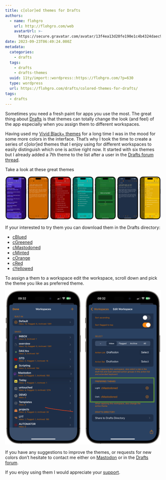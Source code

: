 ```yaml
---
title: c[olor]ed themes for Drafts
authors:
  - name: flohgro
    url: http://flohgro.com/web
    avatarUrl: >-
      https://secure.gravatar.com/avatar/13f4ea13d20fe190e1c4b4324daec918?s=96&d=mm&r=g
date: 2023-09-23T06:49:24.000Z
metadata:
  categories:
    - drafts
  tags:
    - drafts
    - drafts-themes
  uuid: 11ty/import::wordpress::https://flohgro.com/?p=630
  type: wordpress
  url: https://flohgro.com/drafts/colored-themes-for-drafts/
tags:
  - drafts
---
```

Sometimes you need a fresh paint for apps you use the most. The great thing about [Drafts](https://getdrafts.com) is that themes can totally change the look (and feel) of the app especially when you assign them to different workspaces.

Having used my [Vivid Black+ themes](https://directory.getdrafts.com/search?utf8=%E2%9C%93&q=Vivid+Black) for a long time I was in the mood for some more colors in the interface. That’s why I took the time to create a series of c\[olor\]ed themes that I enjoy using for different workspaces to easily distinguish which one is active right now. It started with six themes but I already added a 7th theme to the list after a user in the [Drafts forum thread](https://forums.getdrafts.com/t/c-olor-ed-themes/14513?u=flohgro).

Take a look at these great themes

![](/assets/Saturday-23-Sep-2023-104719-8BboS5eZsAy6.png)

If your interested to try them you can download them in the Drafts directory:

- [cBlued](https://directory.getdrafts.com/t/2MO)
- [cGreened](https://directory.getdrafts.com/t/2MP)
- [cMastodoned](https://directory.getdrafts.com/t/2MQ)
- [cMinted](https://directory.getdrafts.com/t/2MR)
- [cOrange](https://directory.getdrafts.com/t/2ML)
- [cRed](https://directory.getdrafts.com/t/2MS)
- [cYellowed](https://directory.getdrafts.com/t/2M6)

To assign a them to a workspace edit the workspace, scroll down and pick the theme you like as preferred theme.

![](/assets/Saturday-23-Sep-2023-093320-5c5iEnnVslbz.png)

If you have any suggestions to improve the themes, or requests for new colors don’t hesitate to contact me either on [Mastodon](https://social.lol/@flohgro/111047399310538089) or in the [Drafts forum](https://forums.getdrafts.com/t/c-olor-ed-themes/14513?u=flohgro).

If you enjoy using them I would appreciate your [support](https://flohgro.com/donate/).